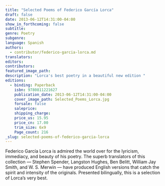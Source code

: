 ```yaml
---
title: "Selected Poems of Federico García Lorca"
draft: false
date: 2013-06-12T14:31:00-04:00
show_in_forthcoming: false
subtitle:
genre: Poetry
subgenre:
language: Spanish
authors:
  - contributor/federico-garcia-lorca.md
translators:
editors:
contributors:
featured_image_path:
description: "Lorca's best poetry in a beautiful new edition "
editions:
  - binding: Paperback
    isbn: 9780811221627
    publication_date: 2013-06-12T14:31:00-04:00
    cover_image_path: Selected_Poems_Lorca.jpg
    forsale: false
    saleprice:
    shipping_charge:
    price_us: 15.95
    price_cn: 17.00
    trim_size: 6x9
    Page_count: 216
_slug: selected-poems-of-federico-garcia-lorca
---
```


Federico García Lorca is admired the world over for the lyricism, immediacy, and beauty of his poetry. The superb translators of this collection — Stephen Spender, Langston Hughes, Ben Belitt, William Jay Smith, and W. S. Merwin — have produced English versions that catch the spirit and intensity of the originals. Presented bilingually, this is a selection of Lorca’s very best.

